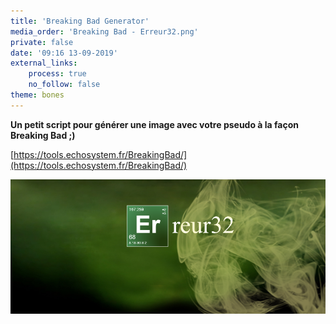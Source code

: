 ```yaml
---
title: 'Breaking Bad Generator'
media_order: 'Breaking Bad - Erreur32.png'
private: false
date: '09:16 13-09-2019'
external_links:
    process: true
    no_follow: false
theme: bones
---
```


**Un petit script pour générer une image avec votre pseudo à la façon Breaking Bad ;)**



[https://tools.echosystem.fr/BreakingBad/](https://tools.echosystem.fr/BreakingBad/)

![](Breaking%20Bad%20-%20Erreur32.png)